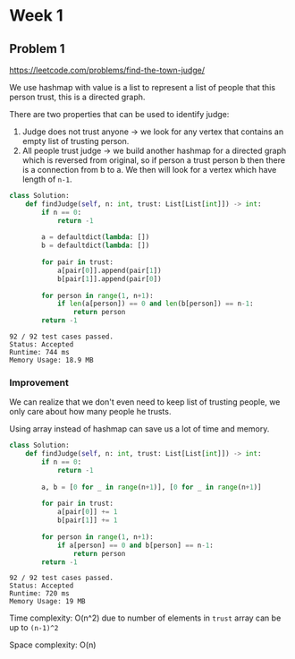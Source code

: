 # Week 1

## Problem 1
https://leetcode.com/problems/find-the-town-judge/

We use hashmap with value is a list to represent a list of people that this person trust, this is a directed graph.

There are two properties that can be used to identify judge:

1. Judge does not trust anyone -> we look for any vertex that contains an empty list of trusting person.
2. All people trust judge -> we build another hashmap for a directed graph which is reversed from original, so if person a trust person b then there is a connection from b to a. We then will look for a vertex which have length of `n-1`.

```python
class Solution:
    def findJudge(self, n: int, trust: List[List[int]]) -> int:
        if n == 0:
            return -1
        
        a = defaultdict(lambda: [])
        b = defaultdict(lambda: [])
        
        for pair in trust:
            a[pair[0]].append(pair[1])
            b[pair[1]].append(pair[0])
        
        for person in range(1, n+1):
            if len(a[person]) == 0 and len(b[person]) == n-1:
                return person
        return -1
```
```
92 / 92 test cases passed.
Status: Accepted
Runtime: 744 ms
Memory Usage: 18.9 MB
```

### Improvement

We can realize that we don't even need to keep list of trusting people, we only care about how many people he trusts.

Using array instead of hashmap can save us a lot of time and memory.

```python
class Solution:
    def findJudge(self, n: int, trust: List[List[int]]) -> int:
        if n == 0:
            return -1
        
        a, b = [0 for _ in range(n+1)], [0 for _ in range(n+1)]
        
        for pair in trust:
            a[pair[0]] += 1
            b[pair[1]] += 1
        
        for person in range(1, n+1):
            if a[person] == 0 and b[person] == n-1:
                return person
        return -1
```
```
92 / 92 test cases passed.
Status: Accepted
Runtime: 720 ms
Memory Usage: 19 MB
```

Time complexity: O(n^2) due to number of elements in `trust` array can be up to `(n-1)^2`

Space complexity: O(n)
